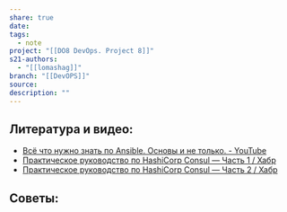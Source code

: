 ```yaml
---
share: true
date: 
tags:
  - note
project: "[[DO8 DevOps. Project 8]]"
s21-authors:
  - "[[lomashag]]"
branch: "[[DevOPS]]"
source: 
description: ""
---
```


## Литература и видео:

- [Всё что нужно знать по Ansible. Основы и не только. - YouTube](https://youtu.be/YYjCwLs-1hA?si=PWn27bIHJrJkBA7Z)
- [Практическое руководство по HashiCorp Consul — Часть 1 / Хабр](https://habr.com/ru/articles/531602/)
- [Практическое руководство по HashiCorp Consul — Часть 2 / Хабр](https://habr.com/ru/articles/536444/)

## Советы:
